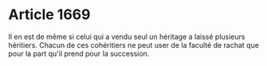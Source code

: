 # Article 1669

Il en est de même si celui qui a vendu seul un héritage a laissé plusieurs héritiers.   Chacun de ces cohéritiers ne peut user de la faculté de rachat que pour la part qu'il prend pour la succession.